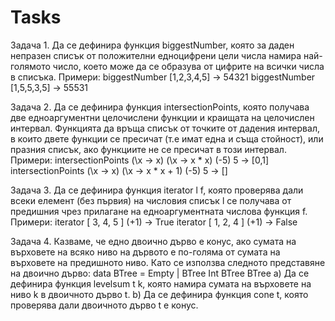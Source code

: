 # Tasks

Задача 1. Да се дефинира функция biggestNumber, която за даден непразен списък от
положителни едноцифрени цели числа намира най-голямото число, което може да се
образува от цифрите на всички числа в списъка.
	Примери:
		biggestNumber [1,2,3,4,5] → 54321
		biggestNumber [1,5,5,3,5] → 55531

Задача 2. Да се дефинира функция intersectionPoints, която получава две
едноаргументни целочислени функции и краищата на целочислен интервал. Функцията
да връща списък от точките от дадения интервал, в които двете функции се пресичат (т.е
имат една и съща стойност), или празния списък, ако функциите не се пресичат в този
интервал.
	Примери:
		intersectionPoints (\x -> x) (\x -> x * x) (-5) 5 → [0,1]
		intersectionPoints (\x -> x) (\x -> x * x + 1) (-5) 5 → []

Задача 3. Да се дефинира функция iterator l f, която проверява дали всеки елемент (без
първия) на числовия списък l се получава от предишния чрез прилагане на
едноаргументната числова функция f.
	Примери:
		iterator [ 3, 4, 5 ] (+1) → True
		iterator [ 1, 2, 4 ] (+1) → False

Задача 4. Казваме, че едно двоично дърво е конус, ако сумата на върховете на всяко
ниво на дървото е по-голяма от сумата на върховете на предишното ниво.
Като се използва следното представяне на двоично дърво:
	data BTree = Empty | BTree Int BTree BTree
a) Да се дефинира функция levelsum t k, която намира сумата на върховете на ниво k в
двоичното дърво t.
b) Да се дефинира функция cone t, която проверява дали двоичното дърво t е конус.
